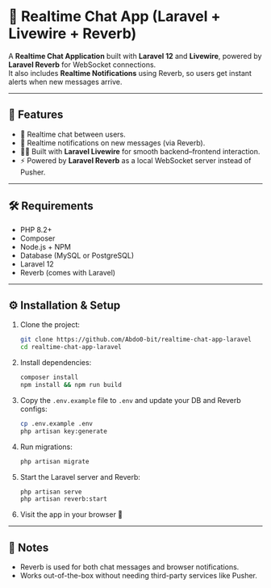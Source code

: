 # 📡 Realtime Chat App (Laravel + Livewire + Reverb)

A **Realtime Chat Application** built with **Laravel 12** and **Livewire**, powered by **Laravel Reverb** for WebSocket connections.  
It also includes **Realtime Notifications** using Reverb, so users get instant alerts when new messages arrive.

---

## 🚀 Features

- 💬 Realtime chat between users.
- 🔔 Realtime notifications on new messages (via Reverb).
- 🧑‍💻 Built with **Laravel Livewire** for smooth backend–frontend interaction.
- ⚡ Powered by **Laravel Reverb** as a local WebSocket server instead of Pusher.

---

## 🛠️ Requirements

- PHP 8.2+
- Composer
- Node.js + NPM
- Database (MySQL or PostgreSQL)
- Laravel 12
- Reverb (comes with Laravel)

---

## ⚙️ Installation & Setup

1. Clone the project:

   ```bash
   git clone https://github.com/Abdo0-bit/realtime-chat-app-laravel
   cd realtime-chat-app-laravel
   ```

2. Install dependencies:

   ```bash
   composer install
   npm install && npm run build
   ```

3. Copy the `.env.example` file to `.env` and update your DB and Reverb configs:

   ```bash
   cp .env.example .env
   php artisan key:generate
   ```

4. Run migrations:

   ```bash
   php artisan migrate
   ```

5. Start the Laravel server and Reverb:

   ```bash
   php artisan serve
   php artisan reverb:start
   ```

6. Visit the app in your browser 🚀

---

## 📌 Notes

- Reverb is used for both chat messages and browser notifications.
- Works out-of-the-box without needing third-party services like Pusher.
